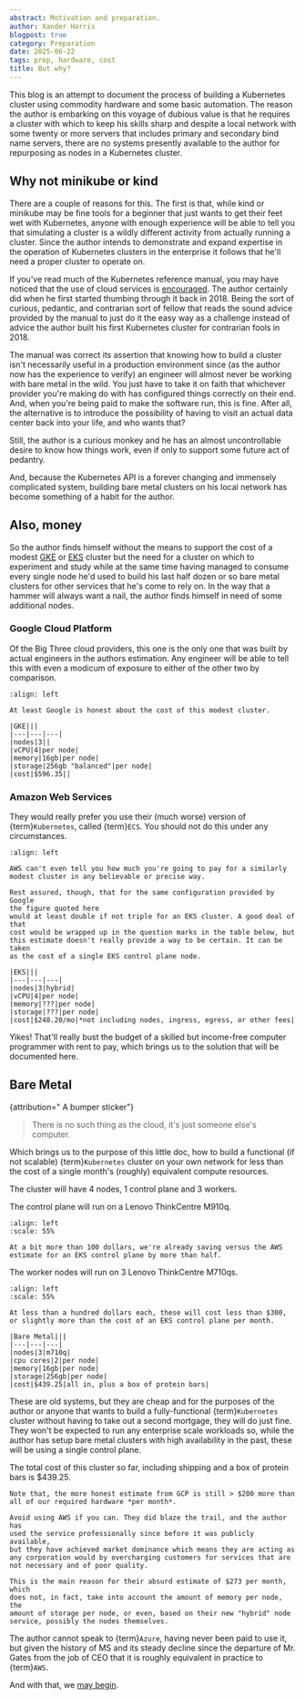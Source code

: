 ```yaml
---
abstract: Motivation and preparation.
author: Xander Harris
blogpost: true
category: Preparation
date: 2025-06-22
tags: prep, hardware, cost
title: But why?
---
```


This blog is an attempt to document the process of building a Kubernetes
cluster using commodity hardware and some basic automation. The reason
the author is embarking on this voyage of dubious value is that he
requires a cluster with which to keep his skills sharp and despite
a local network with some twenty or more servers that includes primary
and secondary bind name servers, there are no systems presently available
to the author for repurposing as nodes in a Kubernetes cluster.

## Why not minikube or kind

There are a couple of reasons for this. The first is that, while kind or
minikube may be fine tools for a beginner that just wants to get their
feet wet with Kubernetes, anyone with enough experience will be able to
tell you that simulating a cluster is a wildly different activity from
actually running a cluster. Since the author intends to demonstrate
and expand expertise in the operation of Kubernetes clusters in the
enterprise it follows that he'll need a proper cluster to operate on.

If you've read much of the Kubernetes reference manual, you may have noticed
that the use of cloud services is [encouraged](https://kubernetes.io/docs/setup/production-environment/#production-considerations).
The author certainly did when he first started thumbing through it back in 2018.
Being the sort of curious, pedantic, and contrarian sort of fellow
that reads the sound advice provided by the manual to just do it the easy way
as a challenge instead of advice the author built his first Kubernetes cluster
for contrarian fools in 2018.

The manual was correct its assertion that knowing how to build a cluster
isn't necessarily useful in a production environment since (as the author
now has the experience to verify) an engineer will almost never be working
with bare metal in the wild. You just have to take it on faith that whichever
provider you're making do with has configured things correctly on their end.
And, when you're being paid to make the software run, this is fine. After all,
the alternative is to introduce the possibility of having to visit an actual
data center back into your life, and who wants that?

Still, the author is a curious monkey and he has an almost uncontrollable desire
to know how things work, even if only to support some future act of pedantry.

And, because the Kubernetes API is a forever changing and immensely complicated
system, building bare metal clusters on his local network has become something
of a habit for the author.

## Also, money

So the author finds himself without the means to support the cost of a
modest
[GKE](https://cloud.google.com/products/calculator?dl=CjhDaVF5WkRRd1pEZGtZUzA1TWpreUxUUTVZVFF0WWpSaU5TMWtPVEl4T1RNNE5HVTBZVGtRQVE9PRAPGiRDMkMwRjlBOS1GMjNFLTQ2RTMtQjZDMS0zN0ZDMkJEMDQ4QjY)
or [EKS](https://calculator.aws/#/estimate?id=8a9dd9e17e7d31f7a717c6759ae6ab4eef2ed112)
cluster but the need for a cluster on which to experiment and study
while at the same time having managed to consume every single node
he'd used to build his last half dozen or so bare metal clusters for
other services that he's come to rely on. In the way that a hammer
will always want a nail, the author finds himself in need of some
additional nodes.

### Google Cloud Platform

Of the Big Three cloud providers, this one is the only one that was
built by actual engineers in the authors estimation. Any engineer will
be able to tell this with even a modicum of exposure to either
of the other two by comparison.

```{figure} /_static/img/readme/gke-estimate.png
:align: left

At least Google is honest about the cost of this modest cluster.

|GKE|||
|---|---|---|
|nodes|3||
|vCPU|4|per node|
|memory|16gb|per node|
|storage|256gb "balanced"|per node|
|cost|$596.35||
```

### Amazon Web Services

They would really prefer you use their (much worse) version of
{term}`Kubernetes`, called {term}`ECS`. You should not do this
under any circumstances.

```{figure} /_static/img/readme/eks-estimate.png
:align: left

AWS can't even tell you how much you're going to pay for a similarly
modest cluster in any believable or precise way.

Rest assured, though, that for the same configuration provided by Google
the figure quoted here
would at least double if not triple for an EKS cluster. A good deal of that
cost would be wrapped up in the question marks in the table below, but
this estimate doesn't really provide a way to be certain. It can be taken
as the cost of a single EKS control plane node.

|EKS|||
|---|---|---|
|nodes|3|hybrid|
|vCPU|4|per node|
|memory|???|per node|
|storage|???|per node|
|cost|$248.20/mo|*not including nodes, ingress, egress, or other fees|
```

Yikes! That'll really bust the budget of a skilled but income-free
computer programmer with rent to pay, which brings us to the solution
that will be documented here.

## Bare Metal

{attribution=" A bumper sticker"}
> There is no such thing as the cloud, it's just someone else's computer.

Which brings us to the purpose of this little doc, how to build a
functional (if not scalable) {term}`Kubernetes` cluster on your own network
for less than the cost of a single month's (roughly) equivalent
compute resources.

The cluster will have 4 nodes, 1 control plane and 3 workers.

The control plane will run on a Lenovo ThinkCentre M910q.

```{figure} /_static/img/readme/control-plane-node.png
:align: left
:scale: 55%

At a bit more than 100 dollars, we're already saving versus the AWS
estimate for an EKS control plane by more than half.
```

The worker nodes will run on 3 Lenovo ThinkCentre M710qs.

```{figure} /_static/img/readme/worker-node.png
:align: left
:scale: 55%

At less than a hundred dollars each, these will cost less than $300,
or slightly more than the cost of an EKS control plane per month.

|Bare Metal|||
|---|---|---|
|nodes|3|m710q|
|cpu cores|2|per node|
|memory|16gb|per node|
|storage|256gb|per node|
|cost|$439.25|all in, plus a box of protein bars|
```

These are old systems, but they are cheap and for the purposes of
the author or anyone that wants to build a fully-functional
{term}`Kubernetes`
cluster without having to take out a second mortgage, they will do just
fine. They won't be expected to run any enterprise scale workloads so,
while the author has setup bare metal clusters with high availability
in the past, these will be using a single control plane.

The total cost of this cluster so far, including shipping and a box
of protein bars is $439.25.

```{note}
Note that, the more honest estimate from GCP is still > $200 more than
all of our required hardware *per month*.
```

```{admonition} Amazon Web Services
Avoid using AWS if you can. They did blaze the trail, and the author has
used the service professionally since before it was publicly available,
but they have achieved market dominance which means they are acting as
any corporation would by overcharging customers for services that are
not necessary and of poor quality.

This is the main reason for their absurd estimate of $273 per month, which
does not, in fact, take into account the amount of memory per node, the
amount of storage per node, or even, based on their new "hybrid" node
service, possibly the nodes themselves.
```

The author cannot speak to {term}`Azure`, having never been paid to use it, but
given the history of MS and its steady decline since the departure of
Mr. Gates from the job of CEO that it is roughly equivalent in practice
to {term}`AWS`.

And with that, we [may begin](/index.md).
